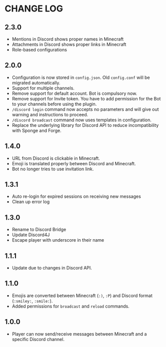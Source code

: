# CHANGE LOG

## 2.3.0
- Mentions in Discord shows proper names in Minecraft
- Attachments in Discord shows proper links in Minecraft
- Role-based configurations

## 2.0.0
- Configuration is now stored in `config.json`. Old `config.conf` will be migrated automatically. 
- Support for multiple channels.
- Remove support for default account. Bot is compulsory now.
- Remove support for Invite token. You have to add permission for the Bot to your channels before using the plugin.
- `/discord login` command now accepts no parameters and will give out warning and instructions to proceed.
- `/discord broadcast` command now uses templates in configuration.
- Replace the underlying library for Discord API to reduce incompatibility with Sponge and Forge.

## 1.4.0
- URL from Discord is clickable in Minecraft.
- Emoji is translated properly between Discord and Minecraft.
- Bot no longer tries to use invitation link.

## 1.3.1
- Auto re-login for expired sessions on receiving new messages
- Clean up error log

## 1.3.0
- Rename to Discord Bridge
- Update Discord4J
- Escape player with underscore in their name

## 1.1.1
- Update due to changes in Discord API.

## 1.1.0

- Emojis are converted between Minecraft (`:)`, `:P`) and Discord format (`:smiley:`, `:smile:`).
- Added permissions for `broadcast` and `reload` commands.

## 1.0.0

- Player can now send/receive messages between Minecraft and a specific Discord channel.
